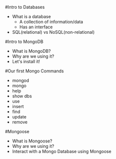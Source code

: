 #Intro to Databases

* What is a database
    * A collection of information/data
    * Has an interface
* SQL(relational) vs NoSQL(non-relational)

#Intro to MongoDB

* What is MongoDB?
* Why are we using it?
* Let's install it!

#Our first Mongo Commands

* mongod
* mongo
* help
* show dbs
* use
* insert
* find
* update
* remove

#Mongoose

* What is Mongoose?
* Why are we using it?
* Interact with a Mongo Database using Mongoose

